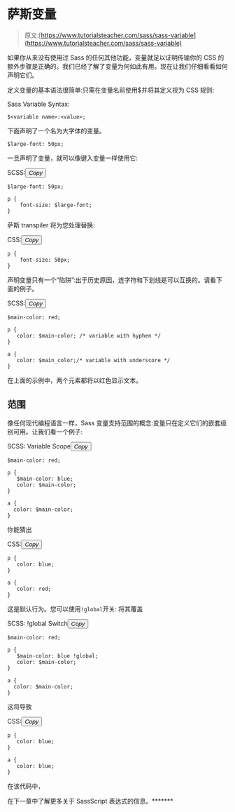 # 萨斯变量

> 原文:[https://www.tutorialsteacher.com/sass/sass-variable](https://www.tutorialsteacher.com/sass/sass-variable)

如果你从来没有使用过 Sass 的任何其他功能，变量就足以证明传输你的 CSS 的额外步骤是正确的。我们已经了解了变量为何如此有用。现在让我们仔细看看如何声明它们。

定义变量的基本语法很简单:只需在变量名前使用$并将其定义视为 CSS 规则:

Sass Variable Syntax:

```
$<variable name>:<value>;

```

下面声明了一个名为大字体的变量。

```
$large-font: 50px; 
```

一旦声明了变量，就可以像键入变量一样使用它:

SCSS:<button class="copy-btn pull-right" title="Copy example code">*Copy*</button> 

```
$large-font: 50px;

p {
    font-size: $large-font;
} 
```

萨斯 transpiler 将为您处理替换:

CSS:<button class="copy-btn pull-right" title="Copy example code">*Copy*</button> 

```
p {
    font-size: 50px;
} 
```

声明变量只有一个“陷阱”:出于历史原因，连字符和下划线是可以互换的。请看下面的例子。

SCSS:<button class="copy-btn pull-right" title="Copy example code">*Copy*</button> 

```
$main-color: red;

p {
   color: $main-color; /* variable with hyphen */
}

a {
   color: $main_color;/* variable with underscore */
} 
```

在上面的示例中，两个元素都将以红色显示文本。

## 范围

像任何现代编程语言一样，Sass 变量支持范围的概念:变量只在定义它们的嵌套级别可用。让我们看一个例子:

SCSS: Variable Scope<button class="copy-btn pull-right" title="Copy example code">*Copy*</button> 

```
$main-color: red;

p {
   $main-color: blue;
   color: $main-color;
}

a {
  color: $main-color;
} 
```

你能猜出

CSS:<button class="copy-btn pull-right" title="Copy example code">*Copy*</button> 

```
p {
   color: blue;
}

a {
   color: red;
} 
```

这是默认行为。您可以使用`!global`开关: 将其覆盖

SCSS: !global Switch<button class="copy-btn pull-right" title="Copy example code">*Copy*</button> 

```
$main-color: red;

p {
   $main-color: blue !global;
   color: $main-color;
}

a {
  color: $main-color;
} 
```

这将导致

CSS:<button class="copy-btn pull-right" title="Copy example code">*Copy*</button> 

```
p {
   color: blue;
}

a {
   color: blue;
} 
```

在该代码中，

在下一章中了解更多关于 SassScript 表达式的信息。*******